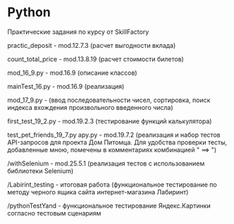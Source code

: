 # Python
Практические задания по курсу от SkillFactory

practic_deposit - mod.12.7.3 (расчет выгодности вклада)

count_total_price - mod.13.8.19 (расчет стоимости билетов)

mod_16_9.py - mod.16.9 (описание классов)

mainTest_16.py - mod.16.9 (реализация)

mod_17_9.py - (ввод последовательности чисел, сортировка, поиск индекса вхождения произвольного введенного числа)

first_test_19_2.py - mod.19.2.3 (тестирование функций калькулятора)

test_pet_friends_19_7.py
apy.py          - mod.19.7.2  (реализация и набор тестов API-запросов для проекта Дом Питомца. Для удобства проверки тесты, добавленные мною, помечены в комментариях комбинацией " ==> ")

/withSelenium 	- mod.25.5.1 (реализация тестов с использованием библиотеки Selenium)

/Labirint_testing - итоговая работа (функциональное тестирование по методу черного ящика сайта интернет-магазина Лабиринт)

/pythonTestYand - функциональное тестирование Яндекс.Картинки согласно тестовым сценариям
